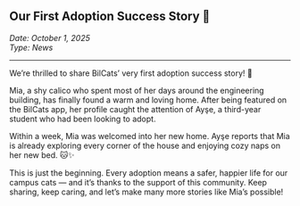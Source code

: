 ## Our First Adoption Success Story 🏡

*Date: October 1, 2025*  
*Type: News*

---

We’re thrilled to share BilCats’ very first adoption success story! 🎉  

Mia, a shy calico who spent most of her days around the engineering building, has finally found a warm and loving home. After being featured on the BilCats app, her profile caught the attention of Ayşe, a third-year student who had been looking to adopt.  

Within a week, Mia was welcomed into her new home. Ayşe reports that Mia is already exploring every corner of the house and enjoying cozy naps on her new bed. 🐱✨  

This is just the beginning. Every adoption means a safer, happier life for our campus cats — and it’s thanks to the support of this community. Keep sharing, keep caring, and let’s make many more stories like Mia’s possible!

